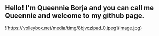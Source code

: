 **Hello! I'm Queennie Borja and you can call me Queennie and welcome to my github page.**
-----------------------------------------------------------------------------------------

![https://volleybox.net/media/timg/8bjvczlpad_0.jpeg](image.jpg)
